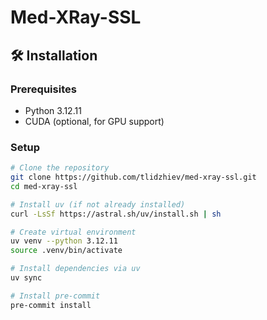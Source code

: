 # Med-XRay-SSL

## 🛠️ Installation

### Prerequisites
- Python 3.12.11
- CUDA (optional, for GPU support)

### Setup

```bash
# Clone the repository
git clone https://github.com/tlidzhiev/med-xray-ssl.git
cd med-xray-ssl

# Install uv (if not already installed)
curl -LsSf https://astral.sh/uv/install.sh | sh

# Create virtual environment
uv venv --python 3.12.11
source .venv/bin/activate

# Install dependencies via uv
uv sync

# Install pre-commit
pre-commit install
```
